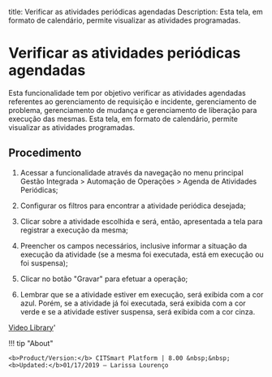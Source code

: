 title: Verificar as atividades periódicas agendadas
Description: Esta tela, em formato de calendário, permite visualizar as atividades programadas. 
# Verificar as atividades periódicas agendadas

Esta funcionalidade tem por objetivo verificar as atividades agendadas referentes ao gerenciamento de requisição e incidente, gerenciamento de problema, gerenciamento de mudança e gerenciamento de liberação para execução das mesmas.
Esta tela, em formato de calendário, permite visualizar as atividades programadas.

Procedimento
------------

1.  Acessar a funcionalidade através da navegação no menu principal Gestão
    Integrada \> Automação de Operações \> Agenda de Atividades Periódicas;

2.  Configurar os filtros para encontrar a atividade periódica desejada;

3.  Clicar sobre a atividade escolhida e será, então, apresentada a tela para
    registrar a execução da mesma;

4.  Preencher os campos necessários, inclusive informar a situação da execução
    da atividade (se a mesma foi executada, está em execução ou foi suspensa);

5.  Clicar no botão "Gravar" para efetuar a operação;

6.  Lembrar que se a atividade estiver em execução, será exibida com a cor azul.
    Porém, se a atividade já foi executada, será exibida com a cor verde e se a
    atividade estiver suspensa, será exibida com a cor cinza.

<i class='fa fa-youtube-play  fa-2x' style='color:#97ce17;vertical-align: middle;'> </i> [Video Library](https://www.youtube.com/playlist?list=PLB5qK2uzf2RNUc7XoNAAOyo3Ex5fKM2db)'

!!! tip "About"

    <b>Product/Version:</b> CITSmart Platform | 8.00 &nbsp;&nbsp;
    <b>Updated:</b>01/17/2019 – Larissa Lourenço
